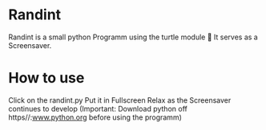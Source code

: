 # Randint
Randint is a small python Programm using the turtle module 🐢 It serves as a Screensaver.

# How to use

Click on the randint.py
Put it in Fullscreen 
Relax as the Screensaver continues to develop
(Important: Download python off https//:www.python.org before using the programm)
